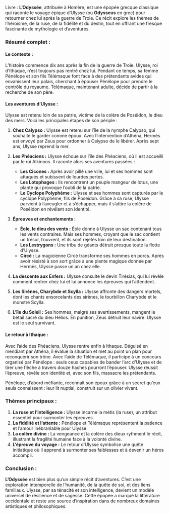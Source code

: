 Livre : **L’Odyssée**, attribuée à Homère, est une épopée grecque classique qui raconte le voyage épique d’Ulysse (ou **Odysseus** en grec) pour retourner chez lui après la guerre de Troie. Ce récit explore les thèmes de l’héroïsme, de la ruse, de la fidélité et du destin, tout en offrant une fresque fascinante de mythologie et d’aventures.

### **Résumé complet :**

#### **Le contexte :**

L’histoire commence dix ans après la fin de la guerre de Troie. Ulysse, roi d’Ithaque, n’est toujours pas rentré chez lui. Pendant ce temps, sa femme Pénélope et son fils Télémaque font face à des prétendants avides qui envahissent leur palais, cherchant à épouser Pénélope pour prendre le contrôle du royaume. Télémaque, maintenant adulte, décide de partir à la recherche de son père.

#### **Les aventures d’Ulysse :**

Ulysse est retenu loin de sa patrie, victime de la colère de Poséidon, le dieu des mers. Voici les principales étapes de son périple :

1. **Chez Calypso :** Ulysse est retenu sur l’île de la nymphe Calypso, qui souhaite le garder comme époux. Avec l’intervention d’Athéna, Hermès est envoyé par Zeus pour ordonner à Calypso de le libérer. Après sept ans, Ulysse reprend la mer.
    
2. **Les Phéaciens :** Ulysse échoue sur l’île des Phéaciens, où il est accueilli par le roi Alkinoos. Il raconte alors ses aventures passées :
    
    - **Les Cicones :** Après avoir pillé une ville, lui et ses hommes sont attaqués et subissent de lourdes pertes.
    - **Les Lotophages :** Ils rencontrent un peuple mangeur de lotus, une plante qui provoque l’oubli de la patrie.
    - **Le Cyclope Polyphème :** Ulysse et ses hommes sont capturés par le cyclope Polyphème, fils de Poséidon. Grâce à sa ruse, Ulysse parvient à l’aveugler et à s’échapper, mais il s’attire la colère de Poséidon en révélant son identité.
3. **Épreuves et enchantements :**
    
    - **Éole, le dieu des vents :** Éole donne à Ulysse un sac contenant tous les vents contraires. Mais ses hommes, croyant que le sac contient un trésor, l’ouvrent, et ils sont rejetés loin de leur destination.
    - **Les Lestrygons :** Une tribu de géants détruit presque toute la flotte d’Ulysse.
    - **Circé :** La magicienne Circé transforme ses hommes en porcs. Après avoir résisté à son sort grâce à une plante magique donnée par Hermès, Ulysse passe un an chez elle.
4. **La descente aux Enfers :** Ulysse consulte le devin Tirésias, qui lui révèle comment rentrer chez lui et lui annonce les épreuves qui l’attendent.
    
5. **Les Sirènes, Charybde et Scylla :** Ulysse affronte des dangers mortels, dont les chants ensorcelants des sirènes, le tourbillon Charybde et le monstre Scylla.
    
6. **L’île du Soleil :** Ses hommes, malgré ses avertissements, mangent le bétail sacré du dieu Hélios. En punition, Zeus détruit leur navire. Ulysse est le seul survivant.
    

#### **Le retour à Ithaque :**

Avec l’aide des Phéaciens, Ulysse rentre enfin à Ithaque. Déguisé en mendiant par Athéna, il évalue la situation et met au point un plan pour reconquérir son trône. Avec l’aide de Télémaque, il participe à un concours organisé par Pénélope : seuls ceux capables de bander l’arc d’Ulysse et de tirer une flèche à travers douze haches pourront l’épouser. Ulysse réussit l’épreuve, révèle son identité et, avec son fils, massacre les prétendants.

Pénélope, d’abord méfiante, reconnaît son époux grâce à un secret qu’eux seuls connaissent : leur lit nuptial, construit sur un olivier vivant.

### **Thèmes principaux :**

1. **La ruse et l’intelligence :** Ulysse incarne la métis (la ruse), un attribut essentiel pour surmonter les épreuves.
2. **La fidélité et l’attente :** Pénélope et Télémaque représentent la patience et l’amour inébranlable pour Ulysse.
3. **La colère divine :** La vengeance et la colère des dieux rythment le récit, illustrant la fragilité humaine face à la volonté divine.
4. **L’épreuve du voyage :** Le retour d’Ulysse symbolise une quête initiatique où il apprend à surmonter ses faiblesses et à devenir un héros accompli.

### **Conclusion :**

**L’Odyssée** est bien plus qu’un simple récit d’aventures. C’est une exploration intemporelle de l’humanité, de la quête de soi, et des liens familiaux. Ulysse, par sa ténacité et son intelligence, devient un modèle universel de résilience et de sagesse. Cette épopée a marqué la littérature occidentale et reste une source d’inspiration dans de nombreux domaines artistiques et philosophiques.